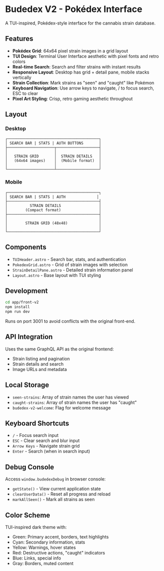 # Budedex V2 - Pokédex Interface

A TUI-inspired, Pokédex-style interface for the cannabis strain database.

## Features

- **Pokédex Grid**: 64x64 pixel strain images in a grid layout
- **TUI Design**: Terminal User Interface aesthetic with pixel fonts and retro colors
- **Real-time Search**: Search and filter strains with instant results
- **Responsive Layout**: Desktop has grid + detail pane, mobile stacks vertically
- **Strain Collection**: Mark strains as "seen" and "caught" like Pokémon
- **Keyboard Navigation**: Use arrow keys to navigate, / to focus search, ESC to clear
- **Pixel Art Styling**: Crisp, retro gaming aesthetic throughout

## Layout

### Desktop
```
┌─────────────────────────────────────────┐
│ SEARCH BAR | STATS | AUTH BUTTONS       │
├─────────────────────┬───────────────────┤
│                     │                   │
│   STRAIN GRID       │  STRAIN DETAILS   │
│   (64x64 images)    │  (Mobile format)  │
│                     │                   │
└─────────────────────┴───────────────────┘
```

### Mobile
```
┌─────────────────────────────────────────┐
│ SEARCH BAR | STATS | AUTH              │
├─────────────────────────────────────────┤
│          STRAIN DETAILS                 │
│        (Compact format)                 │
├─────────────────────────────────────────┤
│                                         │
│        STRAIN GRID (48x48)              │
│                                         │
└─────────────────────────────────────────┘
```

## Components

- `TUIHeader.astro` - Search bar, stats, and authentication
- `PokedexGrid.astro` - Grid of strain images with selection
- `StrainDetailPane.astro` - Detailed strain information panel
- `Layout.astro` - Base layout with TUI styling

## Development

```bash
cd app/front-v2
npm install
npm run dev
```

Runs on port 3001 to avoid conflicts with the original front-end.

## API Integration

Uses the same GraphQL API as the original frontend:
- Strain listing and pagination
- Strain details and search
- Image URLs and metadata

## Local Storage

- `seen-strains`: Array of strain names the user has viewed
- `caught-strains`: Array of strain names the user has "caught"
- `budedex-v2-welcome`: Flag for welcome message

## Keyboard Shortcuts

- `/` - Focus search input
- `ESC` - Clear search and blur input
- `Arrow Keys` - Navigate strain grid
- `Enter` - Search (when in search input)

## Debug Console

Access `window.budedexDebug` in browser console:
- `getState()` - View current application state
- `clearUserData()` - Reset all progress and reload
- `markAllSeen()` - Mark all strains as seen

## Color Scheme

TUI-inspired dark theme with:
- Green: Primary accent, borders, text highlights
- Cyan: Secondary information, stats
- Yellow: Warnings, hover states
- Red: Destructive actions, "caught" indicators
- Blue: Links, special info
- Gray: Borders, muted content